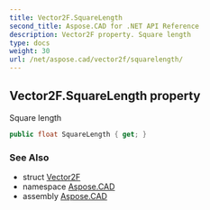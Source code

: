 ```yaml
---
title: Vector2F.SquareLength
second_title: Aspose.CAD for .NET API Reference
description: Vector2F property. Square length
type: docs
weight: 30
url: /net/aspose.cad/vector2f/squarelength/
---
```

## Vector2F.SquareLength property

Square length

```csharp
public float SquareLength { get; }
```

### See Also

* struct [Vector2F](../)
* namespace [Aspose.CAD](../../vector2f/)
* assembly [Aspose.CAD](../../../)


